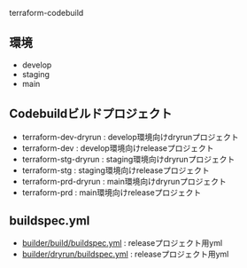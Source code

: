 terraform-codebuild

## 環境
- develop
- staging
- main

## Codebuildビルドプロジェクト
- terraform-dev-dryrun  : develop環境向けdryrunプロジェクト
- terraform-dev         : develop環境向けreleaseプロジェクト
- terraform-stg-dryrun  : staging環境向けdryrunプロジェクト
- terraform-stg         : staging環境向けreleaseプロジェクト     
- terraform-prd-dryrun  : main環境向けdryrunプロジェクト
- terraform-prd         : main環境向けreleaseプロジェクト

## buildspec.yml
- [builder/build/buildspec.yml](https://github.com/jin-python-lc/terraform-codebuild/blob/main/builder/build/buildspec.yml) : releaseプロジェクト用yml
- [builder/dryrun/buildspec.yml](https://github.com/jin-python-lc/terraform-codebuild/blob/main/builder/dryrun/buildspec.yml) : releaseプロジェクト用yml
